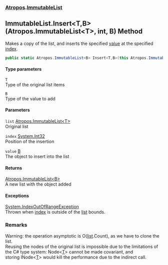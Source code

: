 ### [Atropos](./Atropos.md 'Atropos').[ImmutableList](./ImmutableList.md 'Atropos.ImmutableList')
## ImmutableList.Insert&lt;T,B&gt;(Atropos.ImmutableList&lt;T&gt;, int, B) Method
Makes a copy of the list, and inserts the specified [value](#Atropos-ImmutableList-Insert-T_B-(Atropos-ImmutableList-T-_int_B)-value 'Atropos.ImmutableList.Insert&lt;T,B&gt;(Atropos.ImmutableList&lt;T&gt;, int, B).value') at the specified [index](#Atropos-ImmutableList-Insert-T_B-(Atropos-ImmutableList-T-_int_B)-index 'Atropos.ImmutableList.Insert&lt;T,B&gt;(Atropos.ImmutableList&lt;T&gt;, int, B).index').  
```csharp
public static Atropos.ImmutableList<B> Insert<T,B>(this Atropos.ImmutableList<T> list, int index, B value);
```
#### Type parameters
<a name='Atropos-ImmutableList-Insert-T_B-(Atropos-ImmutableList-T-_int_B)-T'></a>
`T`  
Type of the original list items  
  
<a name='Atropos-ImmutableList-Insert-T_B-(Atropos-ImmutableList-T-_int_B)-B'></a>
`B`  
Type of the value to add  
  
#### Parameters
<a name='Atropos-ImmutableList-Insert-T_B-(Atropos-ImmutableList-T-_int_B)-list'></a>
`list` [Atropos.ImmutableList&lt;](./ImmutableList-T-.md 'Atropos.ImmutableList&lt;T&gt;')[T](#Atropos-ImmutableList-Insert-T_B-(Atropos-ImmutableList-T-_int_B)-T 'Atropos.ImmutableList.Insert&lt;T,B&gt;(Atropos.ImmutableList&lt;T&gt;, int, B).T')[&gt;](./ImmutableList-T-.md 'Atropos.ImmutableList&lt;T&gt;')  
Original list  
  
<a name='Atropos-ImmutableList-Insert-T_B-(Atropos-ImmutableList-T-_int_B)-index'></a>
`index` [System.Int32](https://docs.microsoft.com/en-us/dotnet/api/System.Int32 'System.Int32')  
Position of the insertion  
  
<a name='Atropos-ImmutableList-Insert-T_B-(Atropos-ImmutableList-T-_int_B)-value'></a>
`value` [B](#Atropos-ImmutableList-Insert-T_B-(Atropos-ImmutableList-T-_int_B)-B 'Atropos.ImmutableList.Insert&lt;T,B&gt;(Atropos.ImmutableList&lt;T&gt;, int, B).B')  
The object to insert into the list  
  
#### Returns
[Atropos.ImmutableList&lt;](./ImmutableList-T-.md 'Atropos.ImmutableList&lt;T&gt;')[B](#Atropos-ImmutableList-Insert-T_B-(Atropos-ImmutableList-T-_int_B)-B 'Atropos.ImmutableList.Insert&lt;T,B&gt;(Atropos.ImmutableList&lt;T&gt;, int, B).B')[&gt;](./ImmutableList-T-.md 'Atropos.ImmutableList&lt;T&gt;')  
A new list with the object added  
#### Exceptions
[System.IndexOutOfRangeException](https://docs.microsoft.com/en-us/dotnet/api/System.IndexOutOfRangeException 'System.IndexOutOfRangeException')  
Thrown when [index](#Atropos-ImmutableList-Insert-T_B-(Atropos-ImmutableList-T-_int_B)-index 'Atropos.ImmutableList.Insert&lt;T,B&gt;(Atropos.ImmutableList&lt;T&gt;, int, B).index') is outside of the [list](#Atropos-ImmutableList-Insert-T_B-(Atropos-ImmutableList-T-_int_B)-list 'Atropos.ImmutableList.Insert&lt;T,B&gt;(Atropos.ImmutableList&lt;T&gt;, int, B).list') bounds.  
### Remarks
Warning: the operation asymptotic is O([list](#Atropos-ImmutableList-Insert-T_B-(Atropos-ImmutableList-T-_int_B)-list 'Atropos.ImmutableList.Insert&lt;T,B&gt;(Atropos.ImmutableList&lt;T&gt;, int, B).list').Count), as we have to clone the list.  
            Reusing the nodes of the original list is impossible due to the limitations of the C# type system: Node<[T](#Atropos-ImmutableList-Insert-T_B-(Atropos-ImmutableList-T-_int_B)-T 'Atropos.ImmutableList.Insert&lt;T,B&gt;(Atropos.ImmutableList&lt;T&gt;, int, B).T')> cannot be made covariant, and   
            storing INode<[T](#Atropos-ImmutableList-Insert-T_B-(Atropos-ImmutableList-T-_int_B)-T 'Atropos.ImmutableList.Insert&lt;T,B&gt;(Atropos.ImmutableList&lt;T&gt;, int, B).T')> would kill the performance due to the indirect call.  
